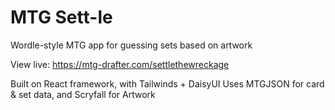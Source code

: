 # MTG Sett-le
Wordle-style MTG app for guessing sets based on artwork

View live: https://mtg-drafter.com/settlethewreckage

Built on React framework, with Tailwinds + DaisyUI
Uses MTGJSON for card & set data, and Scryfall for Artwork
